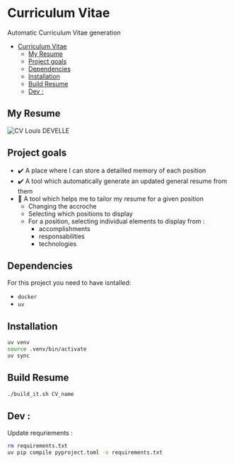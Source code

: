 # Curriculum Vitae

Automatic Curriculum Vitae generation

- [Curriculum Vitae](#curriculum-vitae)
	- [My Resume](#my-resume)
	- [Project goals](#project-goals)
	- [Dependencies](#dependencies)
	- [Installation](#installation)
	- [Build Resume](#build-resume)
	- [Dev :](#dev-)

## My Resume

![CV Louis DEVELLE](resume/out/png/latest.png)

## Project goals

 - ✔️ A place where I can store a detailled memory of each position
 - ✔️ A tool which automatically generate an updated general resume from them
 - 🚧 A tool which helps me to tailor my resume for a given position
   - Changing the accroche
   - Selecting which positions to display
   - For a position, selecting individual elements to display from :
     - accomplishments
     - responsabilities
     - technologies


## Dependencies

For this project you need to have isntalled:

 - `docker`
 - `uv`


## Installation


```sh
uv venv
source .venv/bin/activate
uv sync
```


## Build Resume

```sh
./build_it.sh CV_name
```



## Dev :

Update requriements :

```sh
rm requirements.txt
uv pip compile pyproject.toml -o requirements.txt
```
